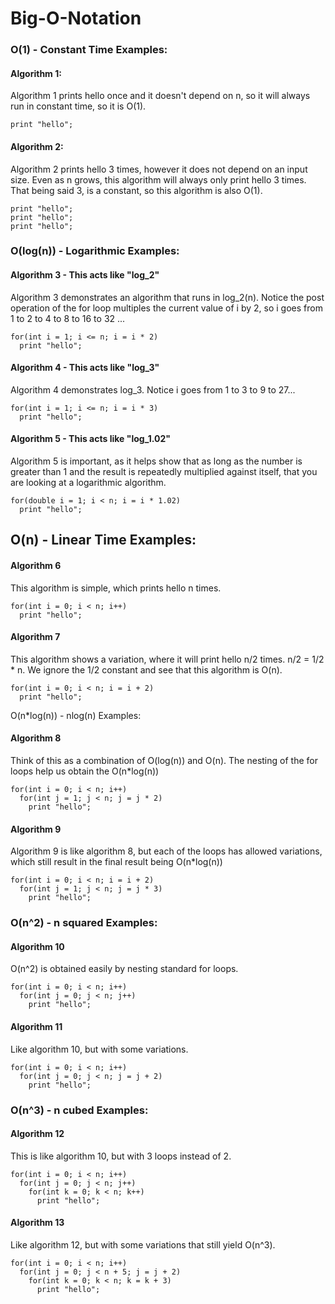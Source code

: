 # Big-O-Notation

### O(1) - Constant Time Examples:

#### Algorithm 1:
Algorithm 1 prints hello once and it doesn't depend on n, so it will always run in constant time, so it is O(1).

    print "hello";
#### Algorithm 2:
Algorithm 2 prints hello 3 times, however it does not depend on an input size. Even as n grows, this algorithm will always only print hello 3 times. That being said 3, is a constant, so this algorithm is also O(1).

    print "hello";
    print "hello";
    print "hello";
### O(log(n)) - Logarithmic Examples:

#### Algorithm 3 - This acts like "log_2"
Algorithm 3 demonstrates an algorithm that runs in log_2(n). Notice the post operation of the for loop multiples the current value of i by 2, so i goes from 1 to 2 to 4 to 8 to 16 to 32 ...

    for(int i = 1; i <= n; i = i * 2)
      print "hello";
#### Algorithm 4 - This acts like "log_3"
Algorithm 4 demonstrates log_3. Notice i goes from 1 to 3 to 9 to 27...

    for(int i = 1; i <= n; i = i * 3)
      print "hello";
#### Algorithm 5 - This acts like "log_1.02"
Algorithm 5 is important, as it helps show that as long as the number is greater than 1 and the result is repeatedly multiplied against itself, that you are looking at a logarithmic algorithm.

    for(double i = 1; i < n; i = i * 1.02)
      print "hello";
## O(n) - Linear Time Examples:

#### Algorithm 6
This algorithm is simple, which prints hello n times.

    for(int i = 0; i < n; i++)
      print "hello";
#### Algorithm 7
This algorithm shows a variation, where it will print hello n/2 times. n/2 = 1/2 * n. We ignore the 1/2 constant and see that this algorithm is O(n).

    for(int i = 0; i < n; i = i + 2)
      print "hello";
O(n*log(n)) - nlog(n) Examples:

#### Algorithm 8
Think of this as a combination of O(log(n)) and O(n). The nesting of the for loops help us obtain the O(n*log(n))

    for(int i = 0; i < n; i++)
      for(int j = 1; j < n; j = j * 2)
        print "hello";
#### Algorithm 9
Algorithm 9 is like algorithm 8, but each of the loops has allowed variations, which still result in the final result being O(n*log(n))

    for(int i = 0; i < n; i = i + 2)
      for(int j = 1; j < n; j = j * 3)
        print "hello";
### O(n^2) - n squared Examples:

#### Algorithm 10
O(n^2) is obtained easily by nesting standard for loops.

    for(int i = 0; i < n; i++)
      for(int j = 0; j < n; j++)
        print "hello";
#### Algorithm 11
Like algorithm 10, but with some variations.

    for(int i = 0; i < n; i++)
      for(int j = 0; j < n; j = j + 2)
        print "hello";
### O(n^3) - n cubed Examples:

#### Algorithm 12
This is like algorithm 10, but with 3 loops instead of 2.

    for(int i = 0; i < n; i++)
      for(int j = 0; j < n; j++)
        for(int k = 0; k < n; k++)
          print "hello";
#### Algorithm 13
Like algorithm 12, but with some variations that still yield O(n^3).

    for(int i = 0; i < n; i++)
      for(int j = 0; j < n + 5; j = j + 2)
        for(int k = 0; k < n; k = k + 3)
          print "hello";
